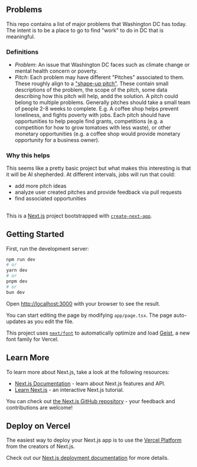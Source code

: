 ## Problems
This repo contains a list of major problems that Washington DC has today. The intent is to be a place to go to find "work" to do in DC that is meaningful.

### Definitions
- *Problem*: An issue that Washington DC faces such as climate change or mental health concern or poverty.
- *Pitch*: Each problem may have different "Pitches" associated to them. These roughly align to a ["shape-up pitch"](https://basecamp.com/shapeup). These contain small descriptions of the problem, the scope of the pitch, some data describing how this pitch will help, andd the solution. A pitch could belong to multiple problems. Generally pitches should take a small team of people 2-8 weeks to complete. E.g. A coffee shop helps prevent loneliness, and fights poverty with jobs. Each pitch should have opportunities to help people find grants, competitions (e.g. a competition for how to grow tomatoes with less waste), or other monetary opportunities (e.g. a coffee shop would provide monetary opportunity for a business owner).

### Why this helps
This seems like a pretty basic project but what makes this interesting is that it will be AI shepherded. At different intervals, jobs will run that could:
- add more pitch ideas
- analyze user created pitches and provide feedback via pull requests
- find associated opportunities

##
This is a [Next.js](https://nextjs.org) project bootstrapped with [`create-next-app`](https://nextjs.org/docs/app/api-reference/cli/create-next-app).

## Getting Started

First, run the development server:

```bash
npm run dev
# or
yarn dev
# or
pnpm dev
# or
bun dev
```

Open [http://localhost:3000](http://localhost:3000) with your browser to see the result.

You can start editing the page by modifying `app/page.tsx`. The page auto-updates as you edit the file.

This project uses [`next/font`](https://nextjs.org/docs/app/building-your-application/optimizing/fonts) to automatically optimize and load [Geist](https://vercel.com/font), a new font family for Vercel.

## Learn More

To learn more about Next.js, take a look at the following resources:

- [Next.js Documentation](https://nextjs.org/docs) - learn about Next.js features and API.
- [Learn Next.js](https://nextjs.org/learn) - an interactive Next.js tutorial.

You can check out [the Next.js GitHub repository](https://github.com/vercel/next.js) - your feedback and contributions are welcome!

## Deploy on Vercel

The easiest way to deploy your Next.js app is to use the [Vercel Platform](https://vercel.com/new?utm_medium=default-template&filter=next.js&utm_source=create-next-app&utm_campaign=create-next-app-readme) from the creators of Next.js.

Check out our [Next.js deployment documentation](https://nextjs.org/docs/app/building-your-application/deploying) for more details.
